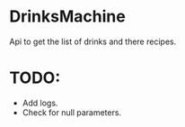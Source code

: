 # DrinksMachine
 Api to get the list of drinks and there recipes.
# TODO:
* Add logs.
* Check for null parameters.
